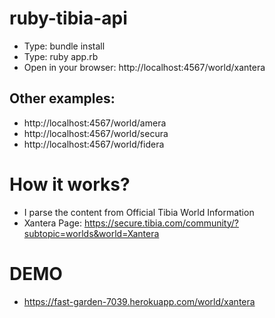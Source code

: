 # ruby-tibia-api

- Type: bundle install
- Type: ruby app.rb
- Open in your browser: http://localhost:4567/world/xantera

## Other examples:

- http://localhost:4567/world/amera
- http://localhost:4567/world/secura
- http://localhost:4567/world/fidera

# How it works?

- I parse the content from Official Tibia World Information
- Xantera Page: https://secure.tibia.com/community/?subtopic=worlds&world=Xantera

# DEMO

- https://fast-garden-7039.herokuapp.com/world/xantera